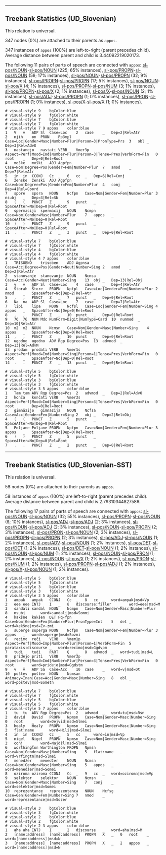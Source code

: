 

--------------------------------------------------------------------------------

## Treebank Statistics (UD_Slovenian)

This relation is universal.

347 nodes (0%) are attached to their parents as `appos`.

347 instances of `appos` (100%) are left-to-right (parent precedes child).
Average distance between parent and child is 3.44092219020173.

The following 11 pairs of parts of speech are connected with `appos`: [sl-pos/NOUN]()-[sl-pos/NOUN]() (225; 65% instances), [sl-pos/PROPN]()-[sl-pos/NOUN]() (59; 17% instances), [sl-pos/NOUN]()-[sl-pos/PROPN]() (32; 9% instances), [sl-pos/PROPN]()-[sl-pos/PROPN]() (17; 5% instances), [sl-pos/NOUN]()-[sl-pos/X]() (4; 1% instances), [sl-pos/PROPN]()-[sl-pos/NUM]() (3; 1% instances), [sl-pos/PROPN]()-[sl-pos/X]() (2; 1% instances), [sl-pos/X]()-[sl-pos/NOUN]() (2; 1% instances), [sl-pos/ADJ]()-[sl-pos/PROPN]() (1; 0% instances), [sl-pos/PRON]()-[sl-pos/PROPN]() (1; 0% instances), [sl-pos/X]()-[sl-pos/X]() (1; 0% instances).


~~~ conllu
# visual-style 9	bgColor:blue
# visual-style 9	fgColor:white
# visual-style 7	bgColor:blue
# visual-style 7	fgColor:white
# visual-style 7 9 appos	color:blue
1	V	v	ADP	Sl	Case=Loc	2	case	_	Dep=2|Rel=Atr
2	njih	on	PRON	Pp3mpl	Case=Loc|Gender=Masc|Number=Plur|Person=3|PronType=Prs	3	obl	_	Dep=3|Rel=AdvO
3	nastanejo	nastati	VERB	Vmer3p	Aspect=Perf|Mood=Ind|Number=Plur|Person=3|Tense=Pres|VerbForm=Fin	0	root	_	Dep=0|Rel=Root
4	moške	moški	ADJ	Agpfpn	Case=Nom|Degree=Pos|Gender=Fem|Number=Plur	7	amod	_	Dep=7|Rel=Atr
5	in	in	CCONJ	Cc	_	6	cc	_	Dep=6|Rel=Conj
6	ženske	ženski	ADJ	Agpfpn	Case=Nom|Degree=Pos|Gender=Fem|Number=Plur	4	conj	_	Dep=4|Rel=Coord
7	spore	spora	NOUN	Ncfpn	Case=Nom|Gender=Fem|Number=Plur	3	nsubj	_	Dep=3|Rel=Sb
8	(	(	PUNCT	Z	_	9	punct	_	SpaceAfter=No|Dep=0|Rel=Root
9	spermaciji	spermacij	NOUN	Ncmpn	Case=Nom|Gender=Masc|Number=Plur	7	appos	_	SpaceAfter=No|Dep=0|Rel=Root
10	)	)	PUNCT	Z	_	9	punct	_	SpaceAfter=No|Dep=0|Rel=Root
11	.	.	PUNCT	Z	_	3	punct	_	Dep=0|Rel=Root

~~~


~~~ conllu
# visual-style 7	bgColor:blue
# visual-style 7	fgColor:white
# visual-style 4	bgColor:blue
# visual-style 4	fgColor:white
# visual-style 4 7 appos	color:blue
1	TRISOBNO	trisoben	ADJ	Agpnsa	Case=Acc|Degree=Pos|Gender=Neut|Number=Sing	2	amod	_	Dep=2|Rel=Atr
2	stanovanje	stanovanje	NOUN	Ncnsa	Case=Acc|Gender=Neut|Number=Sing	13	obj	_	Dep=13|Rel=Obj
3	v	v	ADP	Sl	Case=Loc	4	case	_	Dep=4|Rel=Atr
4	Štorah	Štore	PROPN	Npfpl	Case=Loc|Gender=Fem|Number=Plur	2	nmod	_	SpaceAfter=No|Dep=2|Rel=Atr
5	,	,	PUNCT	Z	_	7	punct	_	Dep=0|Rel=Root
6	Na	na	ADP	Sl	Case=Loc	7	case	_	Dep=7|Rel=Atr
7	lipi	lipa	NOUN	Ncfsl	Case=Loc|Gender=Fem|Number=Sing	4	appos	_	SpaceAfter=No|Dep=0|Rel=Root
8	,	,	PUNCT	Z	_	10	punct	_	Dep=0|Rel=Root
9	76	76	NUM	Mdc	NumForm=Digit|NumType=Card	10	nummod	_	Dep=10|Rel=Atr
10	m2	m2	NOUN	Ncmsn	Case=Nom|Gender=Masc|Number=Sing	4	appos	_	SpaceAfter=No|Dep=0|Rel=Root
11	,	,	PUNCT	Z	_	10	punct	_	Dep=0|Rel=Root
12	ugodno	ugodno	ADV	Rgp	Degree=Pos	13	advmod	_	Dep=13|Rel=AdvM
13	prodam	prodati	VERB	Vmer1s	Aspect=Perf|Mood=Ind|Number=Sing|Person=1|Tense=Pres|VerbForm=Fin	0	root	_	SpaceAfter=No|Dep=0|Rel=Root
14	.	.	PUNCT	Z	_	13	punct	_	Dep=0|Rel=Root

~~~


~~~ conllu
# visual-style 5	bgColor:blue
# visual-style 5	fgColor:white
# visual-style 3	bgColor:blue
# visual-style 3	fgColor:white
# visual-style 3 5 appos	color:blue
1	Tam	tam	ADV	Rgp	Degree=Pos	2	advmod	_	Dep=2|Rel=AdvO
2	konča	končati	VERB	Vmer3s	Aspect=Perf|Mood=Ind|Number=Sing|Person=3|Tense=Pres|VerbForm=Fin	0	root	_	Dep=0|Rel=Root
3	gimnazijo	gimnazija	NOUN	Ncfsa	Case=Acc|Gender=Fem|Number=Sing	2	obj	_	Dep=2|Rel=Obj
4	(	(	PUNCT	Z	_	5	punct	_	SpaceAfter=No|Dep=0|Rel=Root
5	Poljane	Poljane	PROPN	Npfpn	Case=Nom|Gender=Fem|Number=Plur	3	appos	_	SpaceAfter=No|Dep=0|Rel=Root
6	)	)	PUNCT	Z	_	5	punct	_	SpaceAfter=No|Dep=0|Rel=Root
7	.	.	PUNCT	Z	_	2	punct	_	Dep=0|Rel=Root

~~~




--------------------------------------------------------------------------------

## Treebank Statistics (UD_Slovenian-SST)

This relation is universal.

58 nodes (0%) are attached to their parents as `appos`.

58 instances of `appos` (100%) are left-to-right (parent precedes child).
Average distance between parent and child is 2.79310344827586.

The following 17 pairs of parts of speech are connected with `appos`: [sl-pos/NOUN]()-[sl-pos/NOUN]() (32; 55% instances), [sl-pos/PROPN]()-[sl-pos/NOUN]() (6; 10% instances), [sl-pos/ADJ]()-[sl-pos/ADJ]() (2; 3% instances), [sl-pos/NOUN]()-[sl-pos/ADJ]() (2; 3% instances), [sl-pos/NOUN]()-[sl-pos/PROPN]() (2; 3% instances), [sl-pos/PRON]()-[sl-pos/NOUN]() (2; 3% instances), [sl-pos/PROPN]()-[sl-pos/PROPN]() (2; 3% instances), [sl-pos/ADJ]()-[sl-pos/NOUN]() (1; 2% instances), [sl-pos/ADV]()-[sl-pos/NOUN]() (1; 2% instances), [sl-pos/DET]()-[sl-pos/DET]() (1; 2% instances), [sl-pos/DET]()-[sl-pos/NOUN]() (1; 2% instances), [sl-pos/NOUN]()-[sl-pos/NUM]() (1; 2% instances), [sl-pos/NOUN]()-[sl-pos/PRON]() (1; 2% instances), [sl-pos/NOUN]()-[sl-pos/X]() (1; 2% instances), [sl-pos/PRON]()-[sl-pos/NUM]() (1; 2% instances), [sl-pos/PROPN]()-[sl-pos/ADJ]() (1; 2% instances), [sl-pos/X]()-[sl-pos/NOUN]() (1; 2% instances).


~~~ conllu
# visual-style 5	bgColor:blue
# visual-style 5	fgColor:white
# visual-style 3	bgColor:blue
# visual-style 3	fgColor:white
# visual-style 3 5 appos	color:blue
1	ampak	ampak	CCONJ	Cc	_	8	cc	_	word=ampak|msd=Vp
2	eee	eee	INTJ	I	_	8	discourse:filler	_	word=eee|msd=M
3	sandali	sandal	NOUN	Ncmpn	Case=Nom|Gender=Masc|Number=Plur	8	nsubj	_	word=sandali|msd=Sommi
4	kakšne	kakšen	DET	Pq-fpn	Case=Nom|Gender=Fem|Number=Plur|PronType=Int	5	det	_	word=kekšne|msd=Zv-zmi
5	superge	superga	NOUN	Ncfpn	Case=Nom|Gender=Fem|Number=Plur	3	appos	_	word=superge|msd=Sozmi
6	recimo	reči	VERB	Vmem1p	Aspect=Perf|Mood=Imp|Number=Plur|Person=1|VerbForm=Fin	5	parataxis:discourse	_	word=recimo|msd=Ggdvpm
7	tudi	tudi	PART	Q	_	8	advmod	_	word=tudi|msd=L
8	pridejo	priti	VERB	Vmer3p	Aspect=Perf|Mood=Ind|Number=Plur|Person=3|Tense=Pres|VerbForm=Fin	0	root	_	word=pridejo|msd=Ggdstm
9	v	v	ADP	Sa	Case=Acc	10	case	_	word=v|msd=Dt
10	poštev	poštev	NOUN	Ncmsan	Animacy=Inan|Case=Acc|Gender=Masc|Number=Sing	8	obl	_	word=poštev|msd=Sometn

~~~


~~~ conllu
# visual-style 7	bgColor:blue
# visual-style 7	fgColor:white
# visual-style 5	bgColor:blue
# visual-style 5	fgColor:white
# visual-style 5 7 appos	color:blue
1	tu	tu	ADV	Rgp	Degree=Pos	2	advmod	_	word=tu|msd=Rsn
2	david	David	PROPN	Npmsn	Case=Nom|Gender=Masc|Number=Sing	0	root	_	word=Dejvid|msd=Slmei
3	healy	Healy	PROPN	Npmsn	Case=Nom|Gender=Masc|Number=Sing	2	flat:name	_	word=Hili|msd=Slmei
4	in	in	CCONJ	Cc	_	5	cc	_	word=in|msd=Vp
5	nigel	Nigel	PROPN	Npmsn	Case=Nom|Gender=Masc|Number=Sing	2	conj	_	word=Najdžl|msd=Slmei
6	worthington	Worthington	PROPN	Npmsn	Case=Nom|Gender=Masc|Number=Sing	5	flat:name	_	word=Vrfingtn|msd=Slmei
7	menedžer	menedžer	NOUN	Ncmsn	Case=Nom|Gender=Masc|Number=Sing	5	appos	_	word=menedžer|msd=Somei
8	oziroma	oziroma	CCONJ	Cc	_	9	cc	_	word=oziroma|msd=Vp
9	selektor	selektor	NOUN	Ncmsn	Case=Nom|Gender=Masc|Number=Sing	7	conj	_	word=selektor|msd=Somei
10	reprezentance	reprezentanca	NOUN	Ncfsg	Case=Gen|Gender=Fem|Number=Sing	7	nmod	_	word=reprezentance|msd=Sozer

~~~


~~~ conllu
# visual-style 3	bgColor:blue
# visual-style 3	fgColor:white
# visual-style 2	bgColor:blue
# visual-style 2	fgColor:white
# visual-style 2 3 appos	color:blue
1	aha	aha	INTJ	I	_	2	discourse	_	word=aha|msd=M
2	[name:address]	[name:address]	PROPN	X	_	0	root	_	word=[name:address]|msd=N
3	[name:address]	[name:address]	PROPN	X	_	2	appos	_	word=[name:address]|msd=N

~~~


